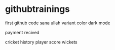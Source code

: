 # githubtrainings
first github code
sana ullah
variant 
color
 dark mode

 payment 
 recived 

 cricket history 
 player score wickets
 
